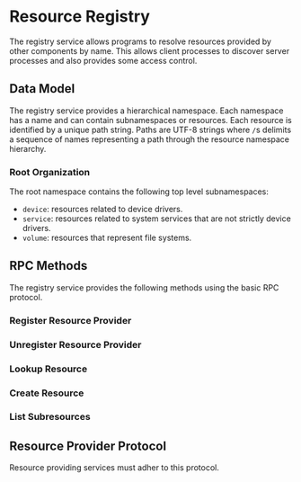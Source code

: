 # Resource Registry
The registry service allows programs to resolve resources provided by other components by name.
This allows client processes to discover server processes and also provides some access control.

## Data Model
The registry service provides a hierarchical namespace.
Each namespace has a name and can contain subnamespaces or resources.
Each resource is identified by a unique path string.
Paths are UTF-8 strings where `/`s delimits a sequence of names representing a path through the resource namespace hierarchy.

### Root Organization
The root namespace contains the following top level subnamespaces:

- `device`: resources related to device drivers.
- `service`: resources related to system services that are not strictly device drivers.
- `volume`: resources that represent file systems.

## RPC Methods
The registry service provides the following methods using the basic RPC protocol.

### Register Resource Provider
### Unregister Resource Provider
### Lookup Resource
### Create Resource
### List Subresources

## Resource Provider Protocol
Resource providing services must adher to this protocol.
